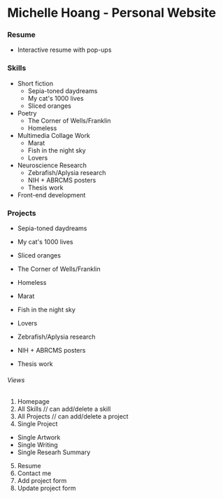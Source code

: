 # Michelle Hoang - Personal Website

### Resume

- Interactive resume with pop-ups

### Skills

- Short fiction
  - Sepia-toned daydreams
  - My cat's 1000 lives
  - Sliced oranges
- Poetry
  - The Corner of Wells/Franklin
  - Homeless
- Multimedia Collage Work
  - Marat
  - Fish in the night sky
  - Lovers
- Neuroscience Research
  - Zebrafish/Aplysia research
  - NIH + ABRCMS posters
  - Thesis work
- Front-end development

### Projects

- Sepia-toned daydreams
- My cat's 1000 lives
- Sliced oranges

- The Corner of Wells/Franklin
- Homeless

- Marat
- Fish in the night sky
- Lovers

- Zebrafish/Aplysia research
- NIH + ABRCMS posters
- Thesis work

###### Views

1. Homepage
2. All Skills // can add/delete a skill
3. All Projects // can add/delete a project
4. Single Project

- Single Artwork
- Single Writing
- Single Researh Summary

5. Resume
6. Contact me
7. Add project form
8. Update project form
